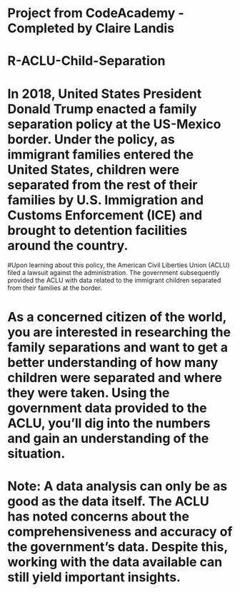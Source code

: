 # Project from CodeAcademy - Completed by Claire Landis
# R-ACLU-Child-Separation
# In 2018, United States President Donald Trump enacted a family separation policy at the US-Mexico border. Under the policy, as immigrant families entered the United States, children were separated from the rest of their families by U.S. Immigration and Customs Enforcement (ICE) and brought to detention facilities around the country.
#Upon learning about this policy, the American Civil Liberties Union (ACLU) filed a lawsuit against the administration. The government subsequently provided the ACLU with data related to the immigrant children separated from their families at the border.
# As a concerned citizen of the world, you are interested in researching the family separations and want to get a better understanding of how many children were separated and where they were taken. Using the government data provided to the ACLU, you’ll dig into the numbers and gain an understanding of the situation.
# Note: A data analysis can only be as good as the data itself. The ACLU has noted concerns about the comprehensiveness and accuracy of the government’s data. Despite this, working with the data available can still yield important insights.
